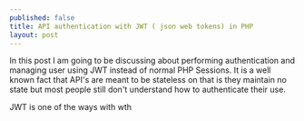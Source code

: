 ```yaml
---
published: false
title: API authentication with JWT ( json web tokens) in PHP
layout: post
---
```

In this post I am going to be discussing about performing authentication and managing user using JWT instead of normal PHP Sessions. It is a well known fact that API's are meant to be stateless on that is they maintain no state but most people still don't understand how to authenticate  their use.

JWT is one of the ways with wth